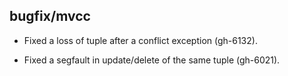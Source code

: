 ## bugfix/mvcc

* Fixed a loss of tuple after a conflict exception (gh-6132).
  
* Fixed a segfault in update/delete of the same tuple (gh-6021).
